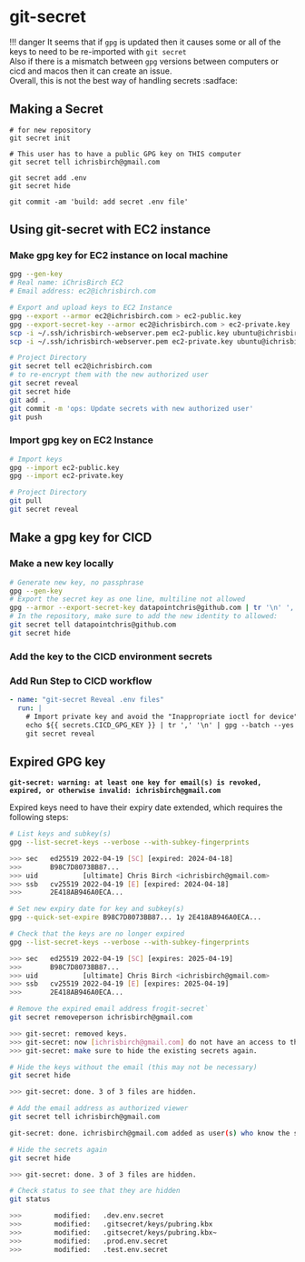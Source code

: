 # git-secret

!!! danger
    It seems that if `gpg` is updated then it causes some or all of the keys to need to be re-imported with `git secret`  
    Also if there is a mismatch between `gpg` versions between computers or cicd and macos then it can create an issue.  
    Overall, this is not the best way of handling secrets :sadface:

## Making a Secret

```shell
# for new repository
git secret init

# This user has to have a public GPG key on THIS computer
git secret tell ichrisbirch@gmail.com

git secret add .env
git secret hide

git commit -am 'build: add secret .env file'
```

## Using git-secret with EC2 instance

### Make gpg key for EC2 instance on local machine

```bash
gpg --gen-key
# Real name: iChrisBirch EC2
# Email address: ec2@ichrisbirch.com

# Export and upload keys to EC2 Instance
gpg --export --armor ec2@ichrisbirch.com > ec2-public.key
gpg --export-secret-key --armor ec2@ichrisbirch.com > ec2-private.key
scp -i ~/.ssh/ichrisbirch-webserver.pem ec2-public.key ubuntu@ichrisbirch:~
scp -i ~/.ssh/ichrisbirch-webserver.pem ec2-private.key ubuntu@ichrisbirch:~

# Project Directory
git secret tell ec2@ichrisbirch.com
# to re-encrypt them with the new authorized user
git secret reveal
git secret hide
git add .
git commit -m 'ops: Update secrets with new authorized user'
git push
```

### Import gpg key on EC2 Instance

```bash
# Import keys
gpg --import ec2-public.key
gpg --import ec2-private.key

# Project Directory
git pull
git secret reveal
```

## Make a gpg key for CICD

### Make a new key locally

```bash
# Generate new key, no passphrase
gpg --gen-key
# Export the secret key as one line, multiline not allowed
gpg --armor --export-secret-key datapointchris@github.com | tr '\n' ',' > cicd-gpg-key.gpg
# In the repository, make sure to add the new identity to allowed:
git secret tell datapointchris@github.com
git secret hide
```

### Add the key to the CICD environment secrets

### Add Run Step to CICD workflow

```yaml
- name: "git-secret Reveal .env files"
  run: |
    # Import private key and avoid the "Inappropriate ioctl for device" error
    echo ${{ secrets.CICD_GPG_KEY }} | tr ',' '\n' | gpg --batch --yes --pinentry-mode loopback --import
    git secret reveal
```

## Expired GPG key

**`git-secret: warning: at least one key for email(s) is revoked, expired, or otherwise invalid: ichrisbirch@gmail.com`**

Expired keys need to have their expiry date extended, which requires the following steps:

```bash
# List keys and subkey(s)
gpg --list-secret-keys --verbose --with-subkey-fingerprints

>>> sec   ed25519 2022-04-19 [SC] [expired: 2024-04-18]
>>>       B98C7D8073BB87...
>>> uid           [ultimate] Chris Birch <ichrisbirch@gmail.com>
>>> ssb   cv25519 2022-04-19 [E] [expired: 2024-04-18]
>>>       2E418AB946A0ECA...

# Set new expiry date for key and subkey(s)
gpg --quick-set-expire B98C7D8073BB87... 1y 2E418AB946A0ECA...

# Check that the keys are no longer expired
gpg --list-secret-keys --verbose --with-subkey-fingerprints

>>> sec   ed25519 2022-04-19 [SC] [expires: 2025-04-19]
>>>       B98C7D8073BB87...
>>> uid           [ultimate] Chris Birch <ichrisbirch@gmail.com>
>>> ssb   cv25519 2022-04-19 [E] [expires: 2025-04-19]
>>>       2E418AB946A0ECA...

# Remove the expired email address frogit-secret`
git secret removeperson ichrisbirch@gmail.com

>>> git-secret: removed keys.
>>> git-secret: now [ichrisbirch@gmail.com] do not have an access to the repository.
>>> git-secret: make sure to hide the existing secrets again.

# Hide the keys without the email (this may not be necessary)
git secret hide

>>> git-secret: done. 3 of 3 files are hidden.

# Add the email address as authorized viewer
git secret tell ichrisbirch@gmail.com

git-secret: done. ichrisbirch@gmail.com added as user(s) who know the secret.

# Hide the secrets again
git secret hide

>>> git-secret: done. 3 of 3 files are hidden.

# Check status to see that they are hidden
git status

>>>        modified:   .dev.env.secret
>>>        modified:   .gitsecret/keys/pubring.kbx
>>>        modified:   .gitsecret/keys/pubring.kbx~
>>>        modified:   .prod.env.secret
>>>        modified:   .test.env.secret
```
